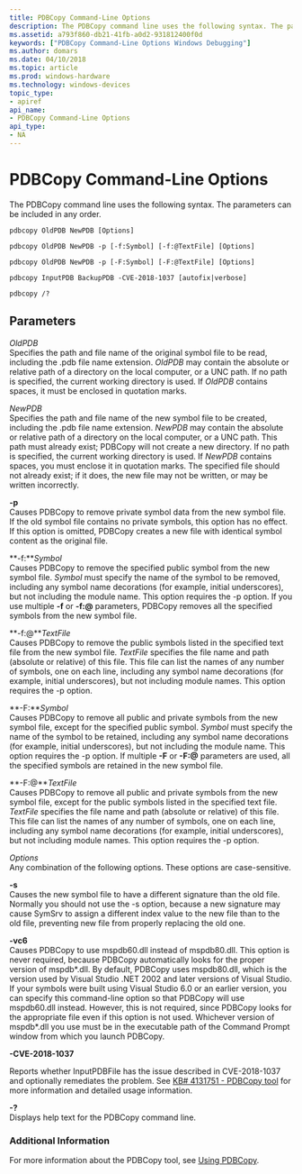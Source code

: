 ```yaml
---
title: PDBCopy Command-Line Options
description: The PDBCopy command line uses the following syntax. The parameters can be included in any order.
ms.assetid: a793f860-db21-41fb-a0d2-931812400f0d
keywords: ["PDBCopy Command-Line Options Windows Debugging"]
ms.author: domars
ms.date: 04/10/2018
ms.topic: article
ms.prod: windows-hardware
ms.technology: windows-devices
topic_type:
- apiref
api_name:
- PDBCopy Command-Line Options
api_type:
- NA
---
```


# PDBCopy Command-Line Options


The PDBCopy command line uses the following syntax. The parameters can be included in any order.

```
pdbcopy OldPDB NewPDB [Options] 

pdbcopy OldPDB NewPDB -p [-f:Symbol] [-f:@TextFile] [Options] 

pdbcopy OldPDB NewPDB -p [-F:Symbol] [-F:@TextFile] [Options] 

pdbcopy InputPDB BackupPDB -CVE-2018-1037 [autofix|verbose]

pdbcopy /? 
```

## <span id="Parameters"></span><span id="parameters"></span><span id="PARAMETERS"></span>Parameters


<span id="_______OldPDB______"></span><span id="_______oldpdb______"></span><span id="_______OLDPDB______"></span> *OldPDB*   
Specifies the path and file name of the original symbol file to be read, including the .pdb file name extension. *OldPDB* may contain the absolute or relative path of a directory on the local computer, or a UNC path. If no path is specified, the current working directory is used. If *OldPDB* contains spaces, it must be enclosed in quotation marks.

<span id="_______NewPDB______"></span><span id="_______newpdb______"></span><span id="_______NEWPDB______"></span> *NewPDB*   
Specifies the path and file name of the new symbol file to be created, including the .pdb file name extension. *NewPDB* may contain the absolute or relative path of a directory on the local computer, or a UNC path. This path must already exist; PDBCopy will not create a new directory. If no path is specified, the current working directory is used. If *NewPDB* contains spaces, you must enclose it in quotation marks. The specified file should not already exist; if it does, the new file may not be written, or may be written incorrectly.

<span id="_______-p______"></span><span id="_______-P______"></span> **-p**   
Causes PDBCopy to remove private symbol data from the new symbol file. If the old symbol file contains no private symbols, this option has no effect. If this option is omitted, PDBCopy creates a new file with identical symbol content as the original file.

<span id="-f_Symbol"></span><span id="-f_symbol"></span><span id="-F_SYMBOL"></span>**-f:***Symbol*  
Causes PDBCopy to remove the specified public symbol from the new symbol file. *Symbol* must specify the name of the symbol to be removed, including any symbol name decorations (for example, initial underscores), but not including the module name. This option requires the -p option. If you use multiple **-f** or **-f:@** parameters, PDBCopy removes all the specified symbols from the new symbol file.

<span id="-f__TextFile"></span><span id="-f__textfile"></span><span id="-F__TEXTFILE"></span>**-f:@***TextFile*  
Causes PDBCopy to remove the public symbols listed in the specified text file from the new symbol file. *TextFile* specifies the file name and path (absolute or relative) of this file. This file can list the names of any number of symbols, one on each line, including any symbol name decorations (for example, initial underscores), but not including module names. This option requires the -p option.

<span id="-F_Symbol"></span><span id="-f_symbol"></span><span id="-F_SYMBOL"></span>**-F:***Symbol*  
Causes PDBCopy to remove all public and private symbols from the new symbol file, except for the specified public symbol. *Symbol* must specify the name of the symbol to be retained, including any symbol name decorations (for example, initial underscores), but not including the module name. This option requires the -p option. If multiple **-F** or **-F:@** parameters are used, all the specified symbols are retained in the new symbol file.

<span id="-F__TextFile"></span><span id="-f__textfile"></span><span id="-F__TEXTFILE"></span>**-F:@***TextFile*  
Causes PDBCopy to remove all public and private symbols from the new symbol file, except for the public symbols listed in the specified text file. *TextFile* specifies the file name and path (absolute or relative) of this file. This file can list the names of any number of symbols, one on each line, including any symbol name decorations (for example, initial underscores), but not including module names. This option requires the -p option.

<span id="_______Options______"></span><span id="_______options______"></span><span id="_______OPTIONS______"></span> *Options*   
Any combination of the following options. These options are case-sensitive.

<span id="-s"></span><span id="-S"></span>**-s**  
Causes the new symbol file to have a different signature than the old file. Normally you should not use the -s option, because a new signature may cause SymSrv to assign a different index value to the new file than to the old file, preventing new file from properly replacing the old one.

<span id="-vc6"></span><span id="-VC6"></span>**-vc6**  
Causes PDBCopy to use mspdb60.dll instead of mspdb80.dll. This option is never required, because PDBCopy automatically looks for the proper version of mspdb\*.dll. By default, PDBCopy uses mspdb80.dll, which is the version used by Visual Studio .NET 2002 and later versions of Visual Studio. If your symbols were built using Visual Studio 6.0 or an earlier version, you can specify this command-line option so that PDBCopy will use mspdb60.dll instead. However, this is not required, since PDBCopy looks for the appropriate file even if this option is not used. Whichever version of mspdb\*.dll you use must be in the executable path of the Command Prompt window from which you launch PDBCopy.


<span id="CVE-2018-1037"></span> **-CVE-2018-1037**   

Reports whether InputPDBFile has the issue described in CVE-2018-1037 and optionally remediates the problem. See [KB# 4131751 - PDBCopy tool](https://support.microsoft.com/help/4131751/pdbcopy-update-to-fix-pdb-security-issue) for more information and detailed usage information.


<span id="_______-_______"></span> **-?**   
Displays help text for the PDBCopy command line.



### <span id="Additional_Information"></span><span id="additional_information"></span><span id="ADDITIONAL_INFORMATION"></span>Additional Information

For more information about the PDBCopy tool, see [Using PDBCopy](using-pdbcopy.md).

 

 





